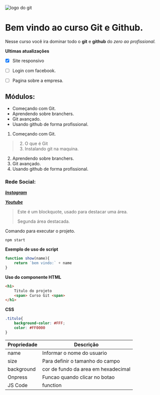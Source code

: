 ![logo do git ](https://cdn.iconscout.com/icon/free/png-256/git-225996.png)

# Bem vindo ao curso Git e Github. 
Nesse curso você ira dominar todo o **git** e **github** do _zero ao profissional._

**Ultimas atualizações**
- [x] Site responsivo
- [ ] Login com facebook.
- [ ] Pagina sobre a empresa.


## Módulos:
* Começando com Git. 
* Aprendendo sobre branchers.
* Git avançado. 
* Usando github de forma profissional.


1. Começando com Git.
> 2. O que é Git 
> 3. Instalando git na maquina.    
2. Aprendendo sobre branchers.
3. Git avançado. 
4. Usando github de forma profissional.


### Rede Social:
[**_Instagram_**](https://www.instagram.com)

[**_Youtube_**](https://www.youtube.com)

>Este é um blockquote, usado para destacar uma área.
>
> Segunda área destacada. 

Comando para executar o projeto.
```
npm start 
```

**Exemplo de uso de script**

```js
function show(name){
    return `bem vindo:` + name
}
```

**Uso do componente HTML**
```html
<h1>
    Titulo do projeto 
    <span> Curso Git <span>
</h1>
```

**CSS**
```css
.titulo{
    background-color: #FFF;
    color: #FF0000
}
```
Propriedade |  Descrição
----------- |  ---------
 name | Informar o nome do usuario 
 size | Para definir o tamanho do campo 
 background | cor de fundo da area em hexadecimal
 Onpress  | Funcao quando clicar no botao 
 JS Code | function
    
